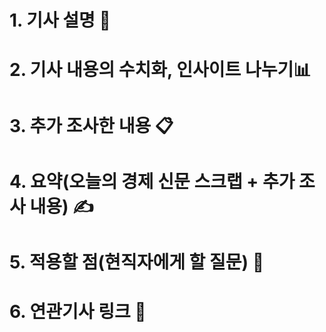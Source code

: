 # 1. 기사 설명 📖

# 2. 기사 내용의 수치화, 인사이트 나누기📊

# 3. 추가 조사한 내용 📋

# 4. 요약(오늘의 경제 신문 스크랩 + 추가 조사 내용) ✍️

# 5. 적용할 점(현직자에게 할 질문) 🧐

# 6. 연관기사 링크 🔗